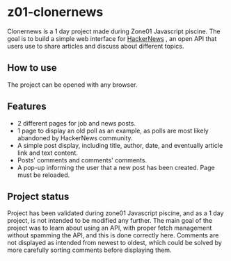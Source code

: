# z01-clonernews

Clonernews is a 1 day project made during Zone01 Javascript piscine. The goal is to build a simple web interface for [HackerNews](https://github.com/HackerNews/API) , an open API that users use to share articles and discuss about different topics.

## How to use

The project can be opened with any browser.

## Features

- 2 different pages for job and news posts.
- 1 page to display an old poll as an example, as polls are most likely abandoned by HackerNews community.
- A simple post display, including title, author, date, and eventually article link and text content.
- Posts' comments and comments' comments.
- A pop-up informing the user that a new post has been created. Page must be reloaded.

## Project status

Project has been validated during zone01 Javascript piscine, and as a 1 day project, is not intended to be modified any further. The main goal of the project was to learn about using an API, with proper fetch management without spamming the API, and this is done correctly here. Comments are not displayed as intended from newest to oldest, which could be solved by more carefully sorting comments before displaying them.